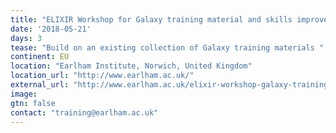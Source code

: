 ```yaml
---
title: "ELIXIR Workshop for Galaxy training material and skills improvement"
date: '2018-05-21'
days: 3
tease: "Build on an existing collection of Galaxy training materials "
continent: EU
location: "Earlham Institute, Norwich, United Kingdom"
location_url: "http://www.earlham.ac.uk/"
external_url: "http://www.earlham.ac.uk/elixir-workshop-galaxy-training-material-and-skills-improvement"
image: 
gtn: false
contact: "training@earlham.ac.uk"
---
```


